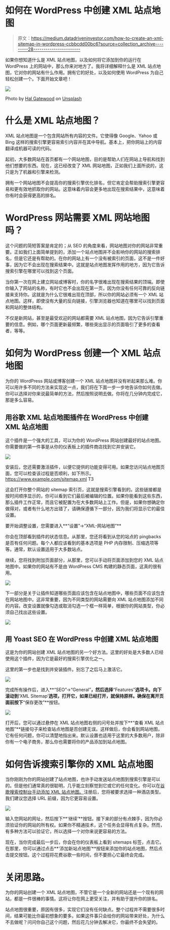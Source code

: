 # 如何在 WordPress 中创建 XML 站点地图

> 原文：<https://medium.datadriveninvestor.com/how-to-create-an-xml-sitemap-in-wordpress-ccbbcdd00bc6?source=collection_archive---------28----------------------->

如果你想知道什么是 XML 站点地图，以及如何将它添加到你的运行在 WordPress 上的网站中，那么你来对地方了。我将详细解释什么是 XML 站点地图，它对你的网站有什么作用。拥有它的好处，以及如何使用 WordPress 为自己轻松创建一个。下面开始文章吧！

![](img/ff94a3c985eaffecafd526fe0d7b4dd1.png)

Photo by [Hal Gatewood](https://unsplash.com/@halacious?utm_source=medium&utm_medium=referral) on [Unsplash](https://unsplash.com?utm_source=medium&utm_medium=referral)

# 什么是 XML 站点地图？

XML 站点地图是一个包含网站所有内容的文件。它使得像 Google、Yahoo 或 Bing 这样的搜索引擎更容易索引内容并在其中导航。基本上，把你网站上的内容翻译成机器可读的代码。

起初，大多数网站在首页都有一个网站地图，目的是帮助人们在网站上导航和找到他们想要的东西。现在，这已经改变了 XML 网站地图，正如我们上面所说的，这只是为了机器和引擎来检测。

拥有一个网站地图不会提高你的搜索引擎优化排名，但它肯定会帮助搜索引擎更容易和更有效地抓取你的网站。这意味着内容会更多地出现在搜索结果中，这意味着你有时会获得更高的排名。

# WordPress 网站需要 XML 网站地图吗？

这个问题的简短答案是肯定的；从 SEO 的角度来看，网站地图对你的网站非常重要。正如我们上面简单提到的，添加一个站点地图并不会影响你的网站的搜索排名，但是它还是有帮助的。在你的网站上有一个没有被索引的页面，这不是一件好事，因为它不会出现在搜索结果中。这就是站点地图发挥作用的地方，因为它告诉搜索引擎在哪里可以找到这个页面。

当你第一次在网上建立网站或博客时，你的名字很难出现在搜索结果的顶端。即使你输入了网站的名称，有时它也不会出现在第一页，因为你没有任何可靠的反向链接来支持你。这就是为什么它很难出现在顶部，所以你的网站必须有一个 XML 站点地图。这样，即使没有大量的反向链接，引擎浏览器也知道在哪里可以找到页面和网站的整体结构。

不仅是新网站，甚至是最受欢迎的网站都需要 XML 站点地图，因为它告诉引擎重要的信息。例如，哪个页面更新最频繁，哪些突出显示的页面吸引了更多的查看者，等等。

# 如何为 WordPress 创建一个 XML 站点地图

为你的 WordPress 网站或博客创建一个 XML 站点地图并没有听起来那么难。你可以用许多不同的方法来实现这一点，我们将在下面一步一步地告诉你如何去做。你可以选择对你来说最简单的方法，然后按照说明去做。你将在几分钟内完成它，那是多么容易。

## **用谷歌 XML 站点地图插件在 WordPress 中创建 XML 站点地图**

这个插件是一个强大的工具，可以为你的 WordPress 网站创建最好的站点地图。你需要做的第一件事是从你的仪表板上的插件商店找到它并安装它。

![](img/6ea4500bd83fd6b66a25577a9cbb5a40.png)

安装后，您还需要激活插件，以便它提供的功能变得可用。如果您访问站点地图页面，您可以检查该过程是否顺利，如下所示。https://www.example.com/sitemap.xml
T3

这会打开你整个网站的 sitemap 索引页，这就是搜索引擎看到的。这些链接都是按时间顺序显示的，你可以看到它们最后被编辑的位置。如果你能看到这些东西，那么插件工作正常，而且它被配置为在大多数网站上工作。但是，如果你想确定你做得对，或者有什么地方出错了，请确保遵循下一部分，因为我们将显示它的最佳设置。

要开始调整设置，您需要进入**“设置”->“XML-网站地图”**

你会在顶部看到插件的状态信息。从那里，您还将看到从您的站点的 pingbacks 是否有任何问题。每个人都应该看到的基本选项是 PHP 内存限制、压缩选项等等。通常，默认设置适用于大多数站点。

继续，您将找到附加页面部分，从那里，您可以手动将页面添加到您的 XML 站点地图中。如果你的网站有不是由 WordPress CMS 构建的静态页面，这真的很有用。

![](img/41192857b80117a5b260166701ae91da.png)

下一部分是关于让插件知道哪些页面应该包含在站点地图中，哪些页面不应该包含在网站地图中。这非常重要，因为不同类型的网站需要向 XML 站点地图添加不同的内容。改变设置就像勾选或取消勾选一个框一样简单，根据你的网站类型，你必须自己找出这些设置。

![](img/848596c936ec58b4e7b4509a9226d42b.png)

## **用 Yoast SEO 在 WordPress 中创建 XML 站点地图**

这是为你的网站创建 XML 站点地图的另一个好方法。这里的好处是大多数人已经使用这个插件，因为它是最好的搜索引擎优化之一。

这里的第一步也是找到并安装插件。别忘了之后马上激活它。

![](img/c26bc01f0d325da6dd44f173f0952467.png)

完成所有操作后，进入**“SEO”->“General”**，然后选择**“Features”**选项卡。向下滚动到**‘XML Sitemap’**选项，打开它，如果已经打开，就保持原样。确保在离开页面前按下**“保存更改”**按钮。

![](img/e713809cd89f7785d68eedfc0f5df617.png)

打开后，您可以通过悬停在 XML 站点地图右侧的问号处并按下**“查看 XML 站点地图”**链接句子来检查站点地图是否创建无误。这样做后，你会看到网站地图，它有任何问题，你可以清楚地指出来。默认设置也适用于这里的大多数用户，除非你有一个电子商务，那么你也需要将你的产品添加到站点地图。

# 如何告诉搜索引擎你的 XML 站点地图

当你刚刚为你的网站创建了站点地图，也许手动发送站点地图到搜索引擎是可以的。但是他们通常真的很聪明，几乎能立刻察觉到它或它的任何变化。你可以在[谷歌搜索控制台手动添加 XML 站点地图。](https://search.google.com/search-console/about)注册后，您将被要求选择一种酒店类型。我们建议您选择 URL 前缀，因为它更容易设置。

![](img/080cf02e3dab8f032577f61c6e8b4c83.png)

输入您网站的网址，然后按下**‘继续’**按钮。接下来的部分有点棘手，因为你必须验证你的网站的所有权。如果你不精通技术，这个任务会显得有点复杂。然而，有多种方法可以验证它，所以选择一个对你来说更容易的方法。

现在，当你完成最后一步后，你会在你的仪表板上看到 sitemaps 标签，点击它。在那里，你可以通过点击**‘添加新站点地图’**按钮来添加你的站点地图，然后点击提交按钮。这个过程将花费谷歌一些时间，但不要担心它最终会完成。

# 关闭思路。

为你的网站创建一个 XML 站点地图，不管它是一个全新的网站还是一个现有的网站，都是一件很棒的事情。这将让你在网上更受关注，并有助于提升你的排名。

站点地图很重要，原因有很多，实现它们没有任何缺点。整个过程并不需要很多时间，结果可能比你最初想象的要多。如果这件事只会给你的网站带来好处，为什么不去做呢？问问你自己这个问题，然后花几分钟去解决它，你最终不会失望的。